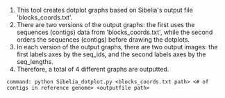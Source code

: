 1. This tool creates dotplot graphs based on Sibelia's output file 'blocks_coords.txt'.
2. There are two versions of the output graphs: the first uses the sequences (contigs) data from 'blocks_coords.txt', while the second orders the sequences (contigs) before drawing the dotplots.
3. In each version of the output graphs, there are two output images: the first labels axes by the seq_ids, and the second labels axes by the seq_lengths.
4. Therefore, a total of 4 different graphs are outputted.

```
command: python Sibelia_dotplot.py <blocks_coords.txt path> <# of contigs in reference genome> <outputfile path>
```